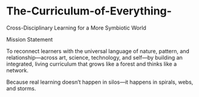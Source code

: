 # The-Curriculum-of-Everything-

Cross-Disciplinary Learning for a More Symbiotic World

Mission Statement

To reconnect learners with the universal language of nature, pattern, and relationship—across art, science, technology, and self—by building an integrated, living curriculum that grows like a forest and thinks like a network.


Because real learning doesn’t happen in silos—it happens in spirals, webs, and storms.
